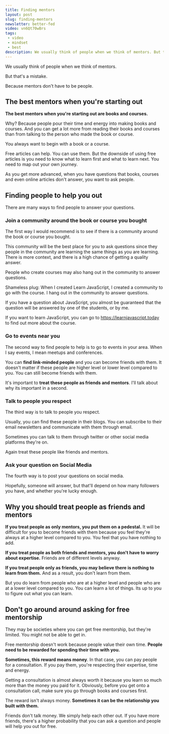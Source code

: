 ```yaml
---
title: Finding mentors
layout: post
slug: finding-mentors
newsletter: better-fed
video: vn6Qt70wBrs
tags:
 - video
 - mindset
 - best
description: We usually think of people when we think of mentors. But that's a mistake, because mentors don't have to be people. They can be in other forms. Here are some ways to find mentors.
---
```


We usually think of people when we think of mentors.

But that's a mistake.

Because mentors don't have to be people.

<!--more-->

## The best mentors when you're starting out

**The best mentors when you're starting out are books and courses.**

Why? Because people pour their time and energy into making books and courses. And you can get a lot more from reading their books and courses than from talking to the person who made the book or course.

You always want to begin with a book or a course.

Free articles can help. You can use them. But the downside of using free articles is you need to know what to learn first and what to learn next. You need to map out your own journey.

As you get more advanced, when you have questions that books, courses and even online articles don't answer, you want to ask people.

## Finding people to help you out

There are many ways to find people to answer your questions.

### Join a community around the book or course you bought

The first way I would recommend is to see if there is a community around the book or course you bought.

This community will be the best place for you to ask questions since they people in the community are learning the same things as you are learning. There is more context, and there is a high chance of getting a quality answer.

People who create courses may also hang out in the community to answer questions.

Shameless plug: When I created Learn JavaScript, I created a community to go with the course. I hang out in the community to answer questions.

If you have a question about JavaScript, you almost be guaranteed that the question will be answered by one of the students, or by me.

If you want to learn JavaScript, you can go to https://learnjavascript.today to find out more about the course.

### Go to events near you

The second way to find people to help is to go to events in your area. When I say events, I mean meetups and conferences.

You can **find link-minded people** and you can become friends with them. It doesn't matter if these people are higher level or lower level compared to you. You can still become friends with them.

It's important to **treat these people as friends and mentors**. I'll talk about why its important in a second.

### Talk to people you respect

The third way is to talk to people you respect.

Usually, you can find these people in their blogs. You can subscribe to their email newsletters and communicate with them through email.

Sometimes you can talk to them through twitter or other social media platforms they're on.

Again treat these people like friends and mentors.


### Ask your question on Social Media

The fourth way is to post your questions on social media.

Hopefully, someone will answer, but that'll depend on how many followers you have, and whether you're lucky enough.

## Why you should treat people as friends and mentors

**If you treat people as only mentors, you put them on a pedestal.** It will be difficult for you to become friends with them because you feel they're always at a higher level compared to you. You feel that you have nothing to add.

**If you treat people as both friends and mentors, you don't have to worry about expertise.** Friends are of different levels anyway.

**If you treat people only as friends, you may believe there is nothing to learn from them.** And as a result, you don't learn from them.

But you do learn from people who are at a higher level and people who are at a lower level compared to you. You can learn a lot of things. Its up to you to figure out what you can learn.

## Don't go around around asking for free mentorship

They may be societies where you can get free mentorship, but they're limited. You might not be able to get in.

Free mentorship doesn't work because people value their own time. **People need to be rewarded for spending their time with you.**

**Sometimes, this reward means money**. In that case, you can pay people for a consultation. If you pay them, you're respecting their expertise, time and energy.

Getting a consultation is almost always worth it because you learn so much more than the money you paid for it. Obviously, before you get onto a consultation call, make sure you go through books and courses first.

The reward isn't always money. **Sometimes it can be the relationship you built with them.**

Friends don't talk money. We simply help each other out. If you have more friends, there's a higher probability that you can ask a question and people will help you out for free.
